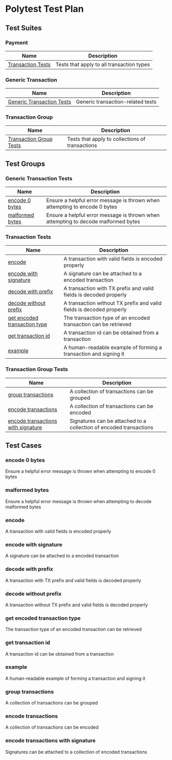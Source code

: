 # Polytest Test Plan
## Test Suites

### Payment

| Name | Description |
| --- | --- |
| [Transaction Tests](#transaction-tests) | Tests that apply to all transaction types |

### Generic Transaction

| Name | Description |
| --- | --- |
| [Generic Transaction Tests](#generic-transaction-tests) | Generic transaction-related tests |

### Transaction Group

| Name | Description |
| --- | --- |
| [Transaction Group Tests](#transaction-group-tests) | Tests that apply to collections of transactions |

## Test Groups

### Generic Transaction Tests

| Name | Description |
| --- | --- |
| [encode 0 bytes](#encode-0-bytes) | Ensure a helpful error message is thrown when attempting to encode 0 bytes |
| [malformed bytes](#malformed-bytes) | Ensure a helpful error message is thrown when attempting to decode malformed bytes |

### Transaction Tests

| Name | Description |
| --- | --- |
| [encode](#encode) | A transaction with valid fields is encoded properly |
| [encode with signature](#encode-with-signature) | A signature can be attached to a encoded transaction |
| [decode with prefix](#decode-with-prefix) | A transaction with TX prefix and valid fields is decoded properly |
| [decode without prefix](#decode-without-prefix) | A transaction without TX prefix and valid fields is decoded properly |
| [get encoded transaction type](#get-encoded-transaction-type) | The transaction type of an encoded transaction can be retrieved |
| [get transaction id](#get-transaction-id) | A transaction id can be obtained from a transaction |
| [example](#example) | A human-readable example of forming a transaction and signing it |

### Transaction Group Tests

| Name | Description |
| --- | --- |
| [group transactions](#group-transactions) | A collection of transactions can be grouped |
| [encode transactions](#encode-transactions) | A collection of transactions can be encoded |
| [encode transactions with signature](#encode-transactions-with-signature) | Signatures can be attached to a collection of encoded transactions |

## Test Cases

### encode 0 bytes

Ensure a helpful error message is thrown when attempting to encode 0 bytes

### malformed bytes

Ensure a helpful error message is thrown when attempting to decode malformed bytes

### encode

A transaction with valid fields is encoded properly

### encode with signature

A signature can be attached to a encoded transaction

### decode with prefix

A transaction with TX prefix and valid fields is decoded properly

### decode without prefix

A transaction without TX prefix and valid fields is decoded properly

### get encoded transaction type

The transaction type of an encoded transaction can be retrieved

### get transaction id

A transaction id can be obtained from a transaction

### example

A human-readable example of forming a transaction and signing it

### group transactions

A collection of transactions can be grouped

### encode transactions

A collection of transactions can be encoded

### encode transactions with signature

Signatures can be attached to a collection of encoded transactions
